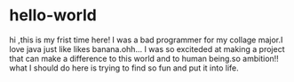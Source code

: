 # hello-world
hi ,this is my frist time here!
I was a bad programmer for my collage major.I love java just like likes banana.ohh...
I was so exciteded at making a project that can make a difference to this world and to human being.so ambition!!
what I should do here is trying to find so fun and put it into life.
